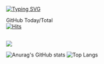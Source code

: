 

<a href="https://git.io/typing-svg"><img src="https://readme-typing-svg.demolab.com?font=Fira+Code&pause=1000&color=D260F7&width=435&lines=I+Am+Python+Backend+Developer" alt="Typing SVG" /></a>



GitHub Today/Total  
[![Hits](https://hits.seeyoufarm.com/api/count/incr/badge.svg?url=https%3A%2F%2Fgithub.com%2FUmdoong&count_bg=%23000000&title_bg=%23000000&icon=github.svg&icon_color=%23FFFFFF&title=GitHub&edge_flat=false)](https://github.com/Umdoong)

<br>

<img src="https://img.shields.io/badge/Python-3DDC84?style=flat-square&logo=Python&logoColor=blue&fontColor=yellow"/>

<br>

![Anurag's GitHub stats](https://github-readme-stats.vercel.app/api?username=Umdoong&show_icons=true&theme=dracula)
![Top Langs](https://github-readme-stats.vercel.app/api/top-langs/?username=Umdoong&hide_progress=true)
